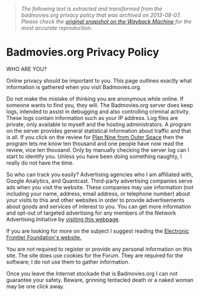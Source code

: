 > *The following text is extracted and transformed from the badmovies.org privacy policy that was archived on 2013-08-07. Please check the [original snapshot on the Wayback Machine](https://web.archive.org/web/20130807033241id_/http%3A//www.badmovies.org/information/privacy.html) for the most accurate reproduction.*

# Badmovies.org Privacy Policy

WHO ARE YOU?  
  
Online privacy should be important to you. This page outlines exactly what information is gathered when you visit Badmovies.org. 

Do not make the mistake of thinking you are anonymous while online. If someone wants to find you, they will. The Badmovies.org server does keep logs, intended to assist in debugging and also controlling criminal activity. These logs contain information such as your IP address. Log files are private, only available to myself and the hosting administrators. A program on the server provides general statistical information about traffic and that is all. If you click on the review for [Plan Nine from Outer Space](https://web.archive.org/movies/plannine/) then the program lets me know ten thousand and one people have now read the review, vice ten thousand. Only by manually checking the server log can I start to identify you. Unless you have been doing something naughty, I really do not have the time. 

So who can track you easily? Advertising agencies who I am affiliated with, Google Analytics, and Quantcast. Third-party advertising companies serve ads when you visit the website. These companies may use information (not including your name, address, email address, or telephone number) about your visits to this and other websites in order to provide advertisements about goods and services of interest to you. You can get more information and opt-out of targeted advertising for any members of the Network Advertising Initiative by [visiting this webpage](http://networkadvertising.org/managing/opt_out.asp). 

If you are looking for more on the subject I suggest reading the [Electronic Frontier Foundation's website.](http://www.eff.org/Privacy/eff_privacy_top_12.html)

You are not required to register or provide any personal information on this site. The site does use cookies for the Forum. They are required for the software; I do not use them to gather information. 

Once you leave the Internet stockade that is Badmovies.org I can not guarantee your safety. Beware, grinning tentacled death or a naked woman may be one click away. 
